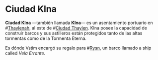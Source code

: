 # Ciudad Klna

**Ciudad Klna** —también llamada **Klna**— es un asentamiento portuario en #[Thaylenah](locations/thaylenah), al este de #[Ciudad Thaylen](locations/thaylen-city). Klna posee la capacidad de construir barcos y sus astilleros están protegidos tanto de las altas tormentas como de la Tormenta Eterna. 

Es dónde Vstim encargó su regalo para #[Rysn](characters/rysn), un barco llamado a ship called _Vela Errante_.
